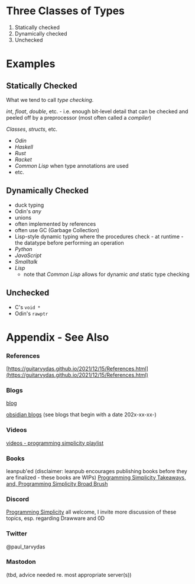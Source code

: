 # Three Classes of Types
1. Statically checked
2. Dynamically checked
3. Unchecked

# Examples
## Statically Checked
What we tend to call *type checking*.

*int*, *float*, *double*, etc. - i.e. enough bit-level detail that can be checked and peeled off by a preprocessor (most often called a *compiler*)

*Classes*, *structs*, etc. 

- *Odin*
- *Haskell*
- *Rust*
- *Racket*
- *Common Lisp* when type annotations are used
- etc.
## Dynamically Checked
- duck typing
- Odin's *any*
- unions
- often implemented by references
- often use GC (Garbage Collection)
- Lisp-style dynamic typing where the procedures check - at runtime - the datatype before performing an operation
- *Python*
- *JavaScript*
- *Smalltalk*
- *Lisp*
	- note that *Common Lisp* allows for dynamic *and* static type checking
## Unchecked
- C's `void *`
- Odin's `rawptr`



# Appendix - See Also

### References

[https://guitarvydas.github.io/2021/12/15/References.html](https://guitarvydas.github.io/2021/12/15/References.html)

### Blogs
[blog](https://guitarvydas.github.io/)

[obsidian blogs](https://publish.obsidian.md/programmingsimplicity) (see blogs that begin with a date 202x-xx-xx-)
### Videos
[videos - programming simplicity playlist](https://www.youtube.com/@programmingsimplicity2980)
### Books
leanpub'ed (disclaimer: leanpub encourages publishing books before they are finalized - these books are WIPs)
[Programming Simplicity Takeaways, and, Programming Simplicity Broad Brush](https://leanpub.com/u/paul-tarvydas)
### Discord
[Programming Simplicity](https://discord.gg/Jjx62ypR) all welcome, I invite more discussion of these topics, esp. regarding Drawware and 0D
### Twitter
@paul_tarvydas
### Mastodon
(tbd, advice needed re. most appropriate server(s))

<script src="https://utteranc.es/client.js" 
        repo="guitarvydas/guitarvydas.github.io" 
        issue-term="pathname" 
        theme="github-light" 
        crossorigin="anonymous" 
        async> 
</script> 
